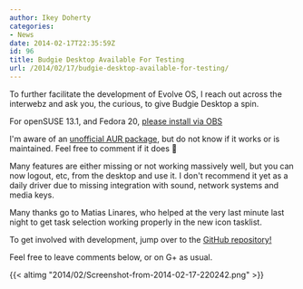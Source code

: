 ```yaml
---
author: Ikey Doherty
categories:
- News
date: 2014-02-17T22:35:59Z
id: 96
title: Budgie Desktop Available For Testing
url: /2014/02/17/budgie-desktop-available-for-testing/
---
```


To further facilitate the development of Evolve OS, I reach out across the interwebz and ask you, the curious, to give Budgie Desktop a spin.

For openSUSE 13.1, and Fedora 20, [please install via OBS](http://software.opensuse.org/download.html?project=home%3Aikeydoherty%3Aevolve&package=budgie-desktop)

I'm aware of an [unofficial AUR package](https://aur.archlinux.org/packages/budgie-desktop-git/), but do not know if it works or is maintained. Feel free to comment if it 
does 🙂

Many features are either missing or not working massively well, but you can now logout, etc, from the desktop and use it. I don't<!--more--> recommend it yet as a 
daily driver due to missing integration with sound, network systems and media keys.

Many thanks go to Matias Linares, who helped at the very last minute last night to get task selection working properly in the new icon tasklist.

To get involved with development, jump over to the [GitHub repository!](https://github.com/solus-project/budgie-desktop)

Feel free to leave comments below, or on G+ as usual.

{{< altimg "2014/02/Screenshot-from-2014-02-17-220242.png" >}}